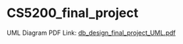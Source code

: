 # CS5200_final_project

UML Diagram PDF Link:
[db_design_final_project_UML.pdf](https://github.com/loraong/CS5200_final_project/files/7575485/db_design_final_project_UML.pdf)
